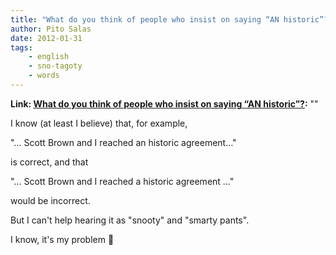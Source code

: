 ```yaml
---
title: "What do you think of people who insist on saying “AN historic”?"
author: Pito Salas
date: 2012-01-31
tags:
    - english
    - sno-tagoty
    - words
---
```


**Link: [What do you think of people who insist on saying “AN historic”?](None):** ""

I know (at least I believe) that, for example,

"… Scott Brown and I reached an historic agreement…"

is correct, and that

"… Scott Brown and I reached a historic agreement …"

would be incorrect.

But I can't help hearing it as "snooty" and "smarty pants".

I know, it's my problem 🙂



